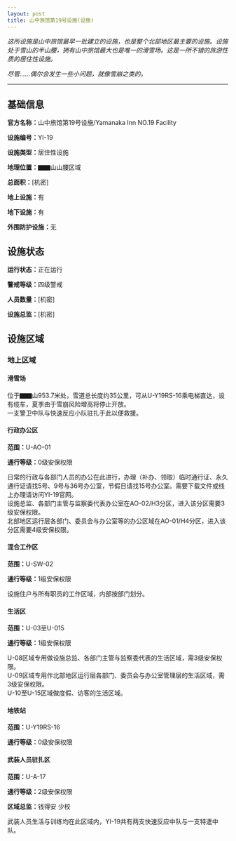 ```yaml
---
layout: post
title: 山中旅馆第19号设施(设施)
---
```



<p><em>这所设施是山中旅馆最早一批建立的设施，也是整个北部地区最主要的设施。设施处于雪山的半山腰，拥有山中旅馆最大也是唯一的滑雪场。这是一所不错的旅游性质的居住性设施。</em></p><p><em>尽管……偶尔会发生一些小问题，就像雪崩之类的。</em></p><hr><h2>基础信息</h2><p><strong>官方名称：</strong>山中旅馆第19号设施/Yamanaka Inn NO.19 Facility</p><p><strong>设施编号：</strong>YI-19</p><p><strong>设施类型：</strong>居住性设施</p><p><strong>地理位置：</strong>▇▇山山腰区域</p><p><strong>总面积：</strong>[机密]</p><p><strong>地上设施：</strong>有</p><p><strong>地下设施：</strong>有</p><p><strong>外围防护设施：</strong>无</p><h2>设施状态</h2><p><strong>运行状态：</strong>正在运行</p><p><strong>警戒等级：</strong>四级警戒</p><p><strong>人员数量：</strong>[机密]</p><p><strong>设施总监：</strong>[机密]</p><h2>设施区域</h2><h3>地上区域</h3><h4>滑雪场</h4><p>位于▇▇山953.7米处，雪道总长度约35公里，可从U-Y19RS-16乘电梯直达，设有缆车，夏季由于雪崩风险增高将停止开放。<br>一支警卫中队与快速反应小队驻扎于此以便救援。</p><h4>行政办公区</h4><p><strong>范围：</strong>U-AO-01</p><p><strong>通行等级：</strong>0级安保权限</p><p>日常的行政与各部门人员的办公在此进行，办理（补办、领取）临时通行证、永久通行证请找5号、9号与36号办公室，节假日请找15号办公室。需要下载文件或线上办理请访问YI-19官网。<br>设施总监、各部门主管与监察委代表办公室在AO-02/H3分区，进入该分区需要3级安保权限。<br>北部地区运行层各部门、委员会与办公室等的办公区域在AO-01/H4分区，进入该分区需要4级安保权限。</p><h4>混合工作区</h4><p><strong>范围：</strong>U-SW-02</p><p><strong>通行等级：</strong>1级安保权限</p><p>设施住户与所有职员的工作区域，内部按部门划分。</p><h4>生活区</h4><p><strong>范围：</strong>U-03至U-015</p><p><strong>通行等级：</strong>1级安保权限</p><p>U-08区域专用做设施总监、各部门主管与监察委代表的生活区域，需3级安保权限。<br>U-09区域专用作北部地区运行层各部门、委员会与办公室管理层的生活区域，需3级安保权限。<br>U-10至U-15区域做度假、访客的生活区域。</p><h4>地铁站</h4><p><strong>范围：</strong>U-Y19RS-16</p><p><strong>通行等级：</strong>0级安保权限</p><h4>武装人员驻扎区</h4><p><strong>范围：</strong>U-A-17</p><p><strong>通行等级：</strong>2级安保权限</p><p><strong>区域总监：</strong>钱得安 少校</p><p>武装人员生活与训练均在此区域内，YI-19共有两支快速反应中队与一支特遣中队。</p>
